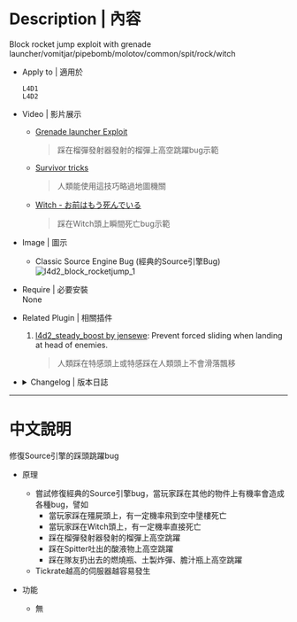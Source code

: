 # Description | 內容
Block rocket jump exploit with grenade launcher/vomitjar/pipebomb/molotov/common/spit/rock/witch

* Apply to | 適用於
	```
	L4D1
	L4D2
	```

* Video | 影片展示
    * [Grenade launcher Exploit](https://www.youtube.com/watch?v=eAKt6NZXqJM)
        > 踩在榴彈發射器發射的榴彈上高空跳躍bug示範
    * [Survivor tricks](https://youtu.be/AEWIe3YRq7Y?t=369)
        > 人類能使用這技巧略過地圖機關
    * [Witch - お前はもう死んでいる](https://www.youtube.com/shorts/Chy2v7Ns9oY)
        > 踩在Witch頭上瞬間死亡bug示範

* Image | 圖示
	* Classic Source Engine Bug (經典的Source引擎Bug)
	<br/>![l4d2_block_rocketjump_1](image/l4d2_block_rocketjump_1.gif)

* Require | 必要安裝
<br/>None

* Related Plugin | 相關插件
	1. [l4d2_steady_boost by jensewe](https://github.com/Target5150/MoYu_Server_Stupid_Plugins/tree/master/The%20Last%20Stand/l4d2_steady_boost): Prevent forced sliding when landing at head of enemies.
		> 人類踩在特感頭上或特感踩在人類頭上不會滑落飄移

* <details><summary>Changelog | 版本日誌</summary>

	* v1.5 (2025-9-11)
		* clamp velocity instead of hardcode to 0

	* v1.4
		* Optimize code and improve performance
		* molotov
		* pipebomb
		* vomitjar
		* grenade launcher
		* spitter projectile
		* tank rock
		* common infected
		* witch

	* v1.1
		* [Original Plugin by DJ_WEST](https://forums.alliedmods.net/showthread.php?t=122371)
</details>

- - - -
# 中文說明
修復Source引擎的踩頭跳躍bug

* 原理
	* 嘗試修復經典的Source引擎bug，當玩家踩在其他的物件上有機率會造成各種bug，譬如
        * 當玩家踩在殭屍頭上，有一定機率飛到空中墬樓死亡
        * 當玩家踩在Witch頭上，有一定機率直接死亡
        * 踩在榴彈發射器發射的榴彈上高空跳躍
        * 踩在Spitter吐出的酸液物上高空跳躍
        * 踩在隊友扔出去的燃燒瓶、土製炸彈、膽汁瓶上高空跳躍
    * Tickrate越高的伺服器越容易發生

* 功能
	* 無